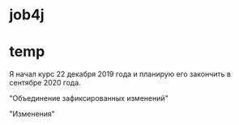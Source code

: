 # job4j
# temp
Я начал курс 22 декабря 2019 года и планирую его закончить в сентябре 2020 года.

"Объединение зафиксированных изменений"

"Изменения"